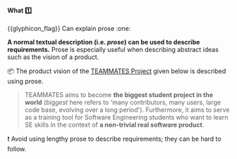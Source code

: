 <div id="title">

#### What :one:

<span id="prereqs"></span>

</div>
<span id="outcomes">{{glyphicon_flag}} Can explain prose :one:</span>

<div id="body">

**A normal textual description (i.e. _prose_) can be used to describe requirements.** Prose is especially useful when describing abstract ideas such as the vision of a product.

<tip-box> 

:package: The product vision of the [TEAMMATES Project](https://github.com/TEAMMATES/teammates) given below is described using prose.

>TEAMMATES aims to become **the biggest student project in the world** (_biggest_ here refers to 'many contributors, many users, large code base, evolving over a long period'). Furthermore, it aims to serve as a training tool for Software Engineering students who want to learn SE skills in the context of **a non-trivial real software product**.

</tip-box>

:exclamation: Avoid using lengthy prose to describe requirements; they can be hard to follow.

</div>

<div id="extras">
</div>